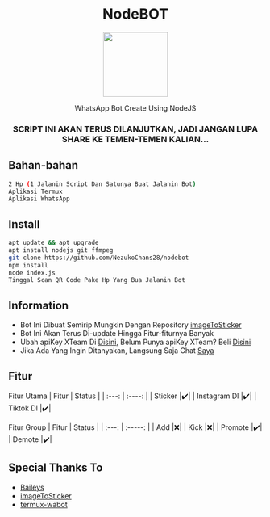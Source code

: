 <h1 align="center">NodeBOT</h1>
<div align="center">
<img src="https://encrypted-tbn0.gstatic.com/images?q=tbn:ANd9GcQVJWHWyJo2texi8bqFoFREe9vHW8AmJIeWEg&usqp=CAU" height="128" width="128"/>
</div>
<p align="center">WhatsApp Bot    Create Using NodeJS</p>
<h3 align="center">SCRIPT INI AKAN TERUS DILANJUTKAN, JADI JANGAN LUPA SHARE KE TEMEN-TEMEN KALIAN...</h3>

## Bahan-bahan
```bash
2 Hp (1 Jalanin Script Dan Satunya Buat Jalanin Bot)
Aplikasi Termux
Aplikasi WhatsApp
```

## Install
```bash
apt update && apt upgrade
apt install nodejs git ffmpeg
git clone https://github.com/NezukoChans28/nodebot
npm install
node index.js
Tinggal Scan QR Code Pake Hp Yang Bua Jalanin Bot
```

## Information
- Bot Ini Dibuat Semirip Mungkin Dengan Repository [imageToSticker](https://github.com/YogaSakti/imageToSticker)
- Bot Ini Akan Terus Di-update Hingga Fitur-fiturnya Banyak
- Ubah apiKey XTeam Di [Disini](https://github.com/NezukoChans28/nodebot/), Belum Punya apiKey XTeam? Beli [Disini](https://api.xteam.xyz)
- Jika Ada Yang Ingin Ditanyakan, Langsung Saja Chat [Saya](https://wa.me/6285745351659)

## Fitur
Fitur Utama
| Fitur | Status |
| :---: | :----: |
| Sticker |✔️|
| Instagram Dl |✔️|
| Tiktok Dl |✔️|

Fitur Group
| Fitur | Status |
| :---: | :-----: |
| Add |❌|
| Kick |❌|
| Promote |✔️|
| Demote |✔️|

## Special Thanks To
- [Baileys](https://github.com/@adiwajshing/baileys)
- [imageToSticker](https://github.com/YogaSakti/imageToSticker)
- [termux-wabot](https://github.com/MhankBarBar/termux-wabot)
